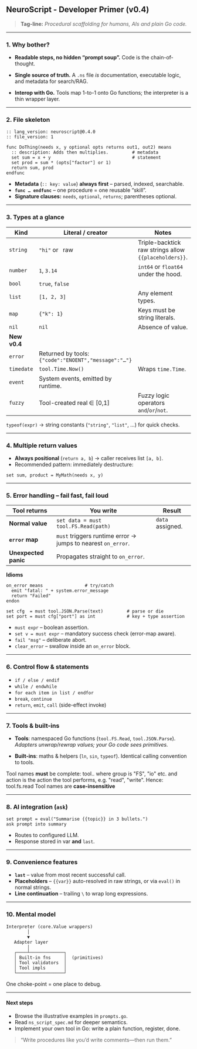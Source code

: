 ## NeuroScript - Developer Primer (v0.4)

> **Tag-line:** *Procedural scaffolding for humans, AIs and plain Go code.*

---

### 1. Why bother?

* **Readable steps, no hidden “prompt soup”.**
  Code is the chain-of-thought.

* **Single source of truth.**
  A `.ns` file *is* documentation, executable logic, and metadata for search/RAG.

* **Interop with Go.**
  Tools map 1-to-1 onto Go functions; the interpreter is a thin wrapper layer.

---

### 2. File skeleton

```neuroscript
:: lang_version: neuroscript@0.4.0
:: file_version: 1

func DoThing(needs x, y optional opts returns out1, out2) means
  :: description: Adds then multiplies.         # metadata
  set sum = x + y                               # statement
  set prod = sum * (opts["factor"] or 1)
  return sum, prod
endfunc
```

* **Metadata** (`:: key: value`) **always first** – parsed, indexed, searchable.
* **`func … endfunc`** – one procedure = one reusable “skill”.
* **Signature clauses:** `needs`, `optional`, `returns`; parentheses optional.

---

### 3. Types at a glance

| Kind         | Literal / creator                                    | Notes                                                 |
| ------------ | ---------------------------------------------------- | ----------------------------------------------------- |
| `string`     | `"hi"` or ` `raw` `                                  | Triple-backtick raw strings allow `{{placeholders}}`. |
| `number`     | `1`, `3.14`                                          | `int64` or `float64` under the hood.                  |
| `bool`       | `true`, `false`                                      |                                                       |
| `list`       | `[1, 2, 3]`                                          | Any element types.                                    |
| `map`        | `{"k": 1}`                                           | Keys must be string literals.                         |
| `nil`        | `nil`                                                | Absence of value.                                     |
| **New v0.4** |                                                      |                                                       |
| `error`      | Returned by tools: `{"code":"ENOENT","message":"…"}` |                                                       |
| `timedate`   | `tool.Time.Now()`                                    | Wraps `time.Time`.                                    |
| `event`      | System events, emitted by runtime.                   |                                                       |
| `fuzzy`      | Tool-created real ∈ \[0,1]                           | Fuzzy logic operators `and`/`or`/`not`.               |

`typeof(expr)` → string constants (`"string"`, `"list"`, …) for quick checks.

---

### 4. Multiple return values

* **Always positional** (`return a, b`) → caller receives list `[a, b]`.
* Recommended pattern: immediately destructure:

```neuroscript
set sum, product = MyMath(needs x, y)
```

---

### 5. Error handling – fail fast, fail loud

| Tool returns         | You write                                                    | Result           |
| -------------------- | ------------------------------------------------------------ | ---------------- |
| **Normal value**     | `set data = must tool.FS.Read(path)`                         | `data` assigned. |
| **`error` map**      | `must` triggers runtime error → jumps to nearest `on_error`. |                  |
| **Unexpected panic** | Propagates straight to `on_error`.                           |                  |

**Idioms**

```neuroscript
on_error means                # try/catch
  emit "fatal: " + system.error_message
  return "Failed"
endon

set cfg  = must tool.JSON.Parse(text)         # parse or die
set port = must cfg["port"] as int            # key + type assertion
```

* `must expr` – boolean assertion.
* `set v = must expr` – mandatory success check (error-map aware).
* `fail "msg"` – deliberate abort.
* `clear_error` – swallow inside an `on_error` block.

---

### 6. Control flow & statements

* `if / else / endif`
* `while / endwhile`
* `for each item in list / endfor`
* `break`, `continue`
* `return`, `emit`, `call` (side-effect invoke)

---

### 7. Tools & built-ins

* **Tools**: namespaced Go functions (`tool.FS.Read`, `tool.JSON.Parse`).
  *Adapters unwrap/rewrap values; your Go code sees primitives.*

* **Built-ins**: maths & helpers (`ln`, `sin`, `typeof`).
  Identical calling convention to tools.

Tool names **must** be complete: tool.<group>.<action> where group is "FS", "io" etc. and action is the action the tool performs, e.g. "read", "write". Hence: tool.fs.read
Tool names are **case-insensitive**

---

### 8. AI integration (`ask`)

```neuroscript
set prompt = eval("Summarise {{topic}} in 3 bullets.")
ask prompt into summary
```

* Routes to configured LLM.
* Response stored in var **and** `last`.

---

### 9. Convenience features

* **`last`** – value from most recent successful call.
* **Placeholders** – `{{var}}` auto-resolved in raw strings, or via `eval()` in normal strings.
* **Line continuation** – trailing `\` to wrap long expressions.

---

### 10. Mental model

```
Interpreter (core.Value wrappers)
        │
        ▼
   Adapter layer
        │
   ┌────┴─────────────┐
   │ Built-in fns     │  (primitives)
   │ Tool validators  │
   │ Tool impls       │
   └──────────────────┘
```

One choke-point = one place to debug.

---

#### Next steps

* Browse the illustrative examples in `prompts.go`.
* Read `ns_script_spec.md` for deeper semantics.
* Implement your own tool in Go: write a plain function, register, done.

> “Write procedures like you’d write comments—then run them.”
